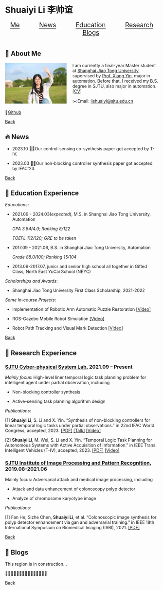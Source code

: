 # Shuaiyi Li 李帅谊

<center>
  <a href="#me" style="font-size: 1.5em; bold;"> Me</a>
  &emsp;&emsp;&emsp;&emsp;
  <a href="#news" style="font-size: 1.5em; bold;">News</a>
  &emsp;&emsp;&emsp;&emsp;
  <a href="#education" style="font-size: 1.5em; bold;">Education</a>
  &emsp;&emsp;&emsp;&emsp;
  <a href="#research" style="font-size: 1.5em; bold;">Research</a>
  &emsp;&emsp;&emsp;&emsp;
  <a href="#blogs" style="font-size: 1.5em; bold;">Blogs</a>
</center>

<style>
hr.transparent {
    border: none;
    background: transparent;
}
</style>
<hr class="transparent">

## 🌙 About Me <a name="me" style="color: transparent;"> </a>

<img src="contents/intro.jpg" alt="me" style="float: left; margin-right: 20px;width:40%">

I am currently a final-year Master student at [Shanghai Jiao Tong University](https://sjtu.edu.cn/), supervised by [Prof. Xiang Yin](https://xiangyin.sjtu.edu.cn/), major in automation. Before that, I received my B.S. degree in SJTU, also major in automation. [[CV]](./content/ShuaiyiLi_CV.pdf)

✉️Email: lishuaiyi@sjtu.edu.cn

🔗[Github](https://github.com/LiShuaiyi) 

[Back](#shuaiyi-li-李帅谊)

## 🔥 News <a name="news" style="color: transparent;"> </a>

- 2023.10 🎉🎉Our control-sensing co-synthesis paper got accepted by T-IV.

- 2023.03 🎉🎉Our non-blocking controller synthesis paper got accepted by IFAC'23.

[Back](#shuaiyi-li-李帅谊)

## 📖 Education Experience <a name="education" style="color: transparent;"> </a>

*Educations*:

- 2021.09 - 2024.03(*expected*), M.S. in Shanghai Jiao Tong University, Automation

    *GPA 3.84/4.0; Ranking 8/122*

    *TOEFL 112/120; GRE to be taken*

- 2017.09 - 2021.06, B.S. in Shanghai Jiao Tong University, Automation

    *Grade 88.0/100; Ranking 15/104*

- 2013.09-2017.07, junior and senior high school all together in Gifted Class, North East YuCai School (NEYC) 

*Scholarships and Awards*:

- Shanghai Jiao Tong University First Class Scholarship, 2021-2022

*Some In-course Projects*:

- Implementation of Robotic Arm Automatic Puzzle Restoration [[Video]](https://youtu.be/eazBaS1Es84)

- ROS-Gazebo Mobile Robot Simulation [[Video]](https://youtu.be/fqzCEy0d5tw)

- Robot Path Tracking and Visual Mark Detection [[Video]](https://youtu.be/7F_FDrnY4Pc)

[Back](#shuaiyi-li-李帅谊)

## 📝 Research Experience <a name="research" style="color: transparent;"> </a>

### [SJTU Cyber-physical System Lab](https://xiangyin.sjtu.edu.cn/group.html), 2021.09 – Present

*Mainly focus*: High-level liner temporal logic task planning problem for intelligent agent under partial observation, including

- Non-blocking controller synthesis 

- Active-sensing task planning algorithm design

*Publications*: 

[1] **Shuaiyi Li**, S. Li and X. Yin. “Synthesis of non-blocking controllers for linear temporal logic tasks under partial observations.” in 22nd IFAC World Congress, accepted, 2023. [[PDF]](https://xiangyin.sjtu.edu.cn/Paper/23IFAC-nb.pdf) [[Talk]](https://youtu.be/vB2aQkdv20s) [[Video]](https://youtu.be/TJpwzvSHXSQ)

[2] **Shuaiyi Li**, M. Wei, S. Li and X. Yin. “Temporal Logic Task Planning for Autonomous Systems with
Active Acquisition of Information.” in IEEE Trans. Intelligent Vehicles (T-IV), accepted, 2023. [[PDF]](https://ieeexplore.ieee.org/document/10294100) [[Video]](https://youtu.be/nO3lqp_UysQ)

### [SJTU Institute of Image Processing and Pattern Recognition](http://www.pami.sjtu.edu.cn/En/Home), 2019.08-2021.06

Mainly focus: Adversarial attack and medical image processing, including 

-  Attack and data enhancement of colonoscopy polyp detector

- Analyze of chromosome karyotype image

*Publications*: 

[1] Fan He, Sizhe Chen, **Shuaiyi Li**, et al. “Colonoscopic image synthesis for polyp detector enhancement via gan and adversarial training.” in IEEE 18th International Symposium on Biomedical Imaging (ISBI), 2021. [[PDF]](https://ieeexplore.ieee.org/abstract/document/9434050)

[Back](#shuaiyi-li-李帅谊)

## 🌴 Blogs <a name="blogs" style="color: transparent;"> </a>

This region is in construction...

👷👷‍♀️👷🏽🚧🚧🚧🚧🚧🚧🚧🚧🚧🚧

[Back](#shuaiyi-li-李帅谊)


